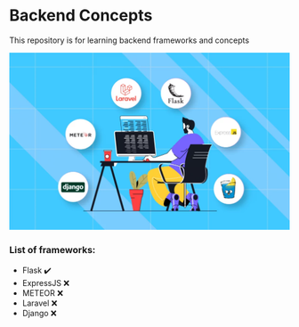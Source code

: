 # Backend Concepts

This repository is for learning backend frameworks and concepts

<p align="center"><img width="700" src="./images/frameworks.webp"> </p>

### List of frameworks:

* Flask :heavy_check_mark:
* ExpressJS :x:
* METEOR :x:
* Laravel :x:
* Django :x:
